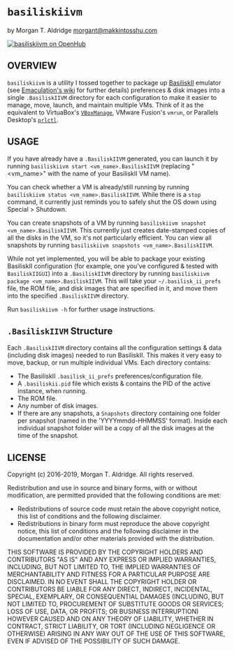 `basiliskiivm`
==============
by Morgan T. Aldridge <morgant@makkintosshu.com>

[![basiliskiivm on OpenHub](https://www.openhub.net/p/basiliskiivm/widgets/project_thin_badge.gif)](https://www.openhub.net/p/basiliskiivm)

OVERVIEW
--------

`basiliskiivm` is a utility I tossed together to package up [BasiliskII](https://github.com/cebix/macemu/) emulator (see [Emaculation's wiki](http://www.emaculation.com/doku.php/basilisk_ii) for further details) preferences & disk images into a single `.BasiliskIIVM` directory for each configuration to make it easier to manage, move, launch, and maintain multiple VMs. Think of it as the equivalent to VirtuaBox's [`VBoxManage`](https://www.virtualbox.org/manual/ch08.html), VMware Fusion's `vmrun`, or Parallels Desktop's [`prlctl`](http://kb.parallels.com/en/112013).

USAGE
-----

If you have already have a `.BasiliskIIVM` generated, you can launch it by running `basiliskiivm start <vm_name>.BasiliskIIVM` (replacing "<vm_name>" with the name of your BasiliskII VM name).

You can check whether a VM is already/still running by running `basiliskiivm status <vm_name>.BasiliskIIVM`. While there is a `stop` command, it currently just reminds you to safely shut the OS down using Special > Shutdown.

You can create snapshots of a VM by running `basiliskiivm snapshot <vm_name>.BasiliskIIVM`. This currently just creates date-stamped copies of all the disks in the VM, so it's not particularly efficient. You can view all snapshots by running `basiliskiivm snapshots <vm_name>.BasiliskIIVM`.

While not yet implemented, you will be able to package your existing BasiliskII configuration (for example, one you've configured & tested with `BasiliskIIGUI`) into a `.BasiliskIIVM` directory by running `basiliskiivm package <vm_name>.BasiliskIIVM`. This will take your `~/.basilisk_ii_prefs` file, the ROM file, and disk images that are specified in it, and move them into the specified `.BasiliskIIVM` directory.

Run `basiliskiivm -h` for further usage instructions.

`.BasiliskIIVM` Structure
-------------------------

Each `.BasiliskIIVM` directory contains all the configuration settings & data (including disk images) needed to run BasiliskII. This makes it very easy to move, backup, or run multiple individual VMs. Each directory contains:

* The BasiliskII `.basilisk_ii_prefs` preferences/configuration file.
* A `.basiliskii.pid` file which exists & contains the PID of the active instance, when running.
* The ROM file.
* Any number of disk images.
* If there are any snapshots, a `Snapshots` directory containing one folder per snapshot (named in the 'YYYYmmdd-HHMMSS' format). Inside each individual snapshot folder will be a copy of all the disk images at the time of the snapshot.

LICENSE
-------

Copyright (c) 2016-2019, Morgan T. Aldridge. All rights reserved.

Redistribution and use in source and binary forms, with or without 
modification, are permitted provided that the following conditions are met:

- Redistributions of source code must retain the above copyright notice, this 
  list of conditions and the following disclaimer.
- Redistributions in binary form must reproduce the above copyright notice, 
  this list of conditions and the following disclaimer in the documentation 
  and/or other materials provided with the distribution.

THIS SOFTWARE IS PROVIDED BY THE COPYRIGHT HOLDERS AND CONTRIBUTORS "AS IS" 
AND ANY EXPRESS OR IMPLIED WARRANTIES, INCLUDING, BUT NOT LIMITED TO, THE 
IMPLIED WARRANTIES OF MERCHANTABILITY AND FITNESS FOR A PARTICULAR PURPOSE ARE
DISCLAIMED. IN NO EVENT SHALL THE COPYRIGHT HOLDER OR CONTRIBUTORS BE LIABLE 
FOR ANY DIRECT, INDIRECT, INCIDENTAL, SPECIAL, EXEMPLARY, OR CONSEQUENTIAL 
DAMAGES (INCLUDING, BUT NOT LIMITED TO, PROCUREMENT OF SUBSTITUTE GOODS OR 
SERVICES; LOSS OF USE, DATA, OR PROFITS; OR BUSINESS INTERRUPTION) HOWEVER 
CAUSED AND ON ANY THEORY OF LIABILITY, WHETHER IN CONTRACT, STRICT LIABILITY, 
OR TORT (INCLUDING NEGLIGENCE OR OTHERWISE) ARISING IN ANY WAY OUT OF THE USE 
OF THIS SOFTWARE, EVEN IF ADVISED OF THE POSSIBILITY OF SUCH DAMAGE.
